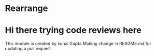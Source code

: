 Rearrange
===========
Hi there trying code reviews here
===========
This module is created by kunal Gupta
Making change in README.md for updating a pull request
